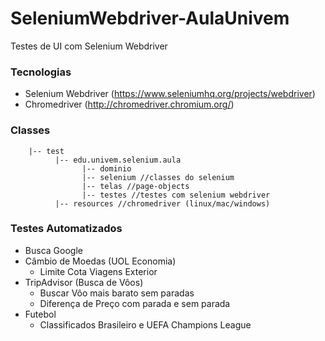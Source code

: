 # SeleniumWebdriver-AulaUnivem
Testes de UI com Selenium Webdriver

### Tecnologias
* Selenium Webdriver (https://www.seleniumhq.org/projects/webdriver)
* Chromedriver (http://chromedriver.chromium.org/)

### Classes
```
    |-- test
          |-- edu.univem.selenium.aula
                |-- dominio
                |-- selenium //classes do selenium
                |-- telas //page-objects
                |-- testes //testes com selenium webdriver
          |-- resources //chromedriver (linux/mac/windows)
```

### Testes Automatizados
* Busca Google
* Câmbio de Moedas (UOL Economia)
    * Limite Cota Viagens Exterior
* TripAdvisor (Busca de Vôos)
    * Buscar Vôo mais barato sem paradas
    * Diferença de Preço com parada e sem parada
* Futebol
    * Classificados Brasileiro e UEFA Champions League